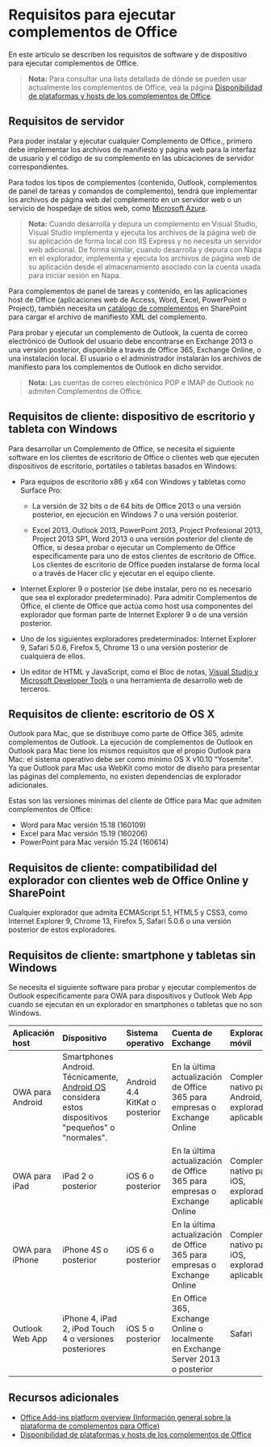 
# <a name="requirements-for-running-office-add-ins"></a>Requisitos para ejecutar complementos de Office


En este artículo se describen los requisitos de software y de dispositivo para ejecutar complementos de Office.

>**Nota:** Para consultar una lista detallada de dónde se pueden usar actualmente los complementos de Office, vea la página [Disponibilidad de plataformas y hosts de los complementos de Office](http://dev.office.com/add-in-availability). 


## <a name="server-requirements"></a>Requisitos de servidor

Para poder instalar y ejecutar cualquier Complemento de Office., primero debe implementar los archivos de manifiesto y página web para la interfaz de usuario y el código de su complemento en las ubicaciones de servidor correspondientes.

Para todos los tipos de complementos (contenido, Outlook, complementos de panel de tareas y comandos de complemento), tendrá que implementar los archivos de página web del complemento en un servidor web o un servicio de hospedaje de sitios web, como [Microsoft Azure](../publish/host-an-office-add-in-on-microsoft-azure.md).


 >**Nota:** Cuando desarrolla y depura un complemento en Visual Studio, Visual Studio implementa y ejecuta los archivos de la página web de su aplicación de forma local con IIS Express y no necesita un servidor web adicional. De forma similar, cuando desarrolla y depura con Napa en el explorador, implementa y ejecuta los archivos de página web de su aplicación desde el almacenamiento asociado con la cuenta usada para iniciar sesión en Napa.

Para complementos de panel de tareas y contenido, en las aplicaciones host de Office (aplicaciones web de Access, Word, Excel, PowerPoint o Project), también necesita un [catálogo de complementos](../publish/publish-task-pane-and-content-add-ins-to-an-add-in-catalog.md) en SharePoint para cargar el archivo de manifiesto XML del complemento.

Para probar y ejecutar un complemento de Outlook, la cuenta de correo electrónico de Outlook del usuario debe encontrarse en Exchange 2013 o una versión posterior, disponible a través de Office 365, Exchange Online, o una instalación local. El usuario o el administrador instalarán los archivos de manifiesto para los complementos de Outlook en dicho servidor.

 >**Nota:**   Las cuentas de correo electrónico POP e IMAP de Outlook no admiten Complementos de Office.




## <a name="client-requirements:-windows-desktop-and-tablet"></a>Requisitos de cliente: dispositivo de escritorio y tableta con Windows

Para desarrollar un Complemento de Office, se necesita el siguiente software en los clientes de escritorio de Office o clientes web que ejecuten dispositivos de escritorio, portátiles o tabletas basados en Windows:


- Para equipos de escritorio x86 y x64 con Windows y tabletas como Surface Pro:

    - La versión de 32 bits o de 64 bits de Office 2013 o una versión posterior, en ejecución en Windows 7 o una versión posterior.

    - Excel 2013, Outlook 2013, PowerPoint 2013, Project Profesional 2013, Project 2013 SP1, Word 2013 o una versión posterior del cliente de Office, si desea probar o ejecutar un Complemento de Office específicamente para uno de estos clientes de escritorio de Office. Los clientes de escritorio de Office pueden instalarse de forma local o a través de Hacer clic y ejecutar en el equipo cliente.

- Internet Explorer 9 o posterior (se debe instalar, pero no es necesario que sea el explorador predeterminado). Para admitir Complementos de Office, el cliente de Office que actúa como host usa componentes del explorador que forman parte de Internet Explorer 9 o de una versión posterior.

- Uno de los siguientes exploradores predeterminados: Internet Explorer 9, Safari 5.0.6, Firefox 5, Chrome 13 o una versión posterior de cualquiera de ellos.

- Un editor de HTML y JavaScript, como el Bloc de notas, [Visual Studio y Microsoft Developer Tools](https://www.visualstudio.com/features/office-tools-vs) o una herramienta de desarrollo web de terceros.


## <a name="client-requirements:-os-x-desktop"></a>Requisitos de cliente: escritorio de OS X

Outlook para Mac, que se distribuye como parte de Office 365, admite complementos de Outlook. La ejecución de complementos de Outlook en Outlook para Mac tiene los mismos requisitos que el propio Outlook para Mac: el sistema operativo debe ser como mínimo OS X v10.10 "Yosemite". Ya que Outlook para Mac usa WebKit como motor de diseño para presentar las páginas del complemento, no existen dependencias de explorador adicionales.

Estas son las versiones mínimas del cliente de Office para Mac que admiten complementos de Office:
- Word para Mac versión 15.18 (160109) 
- Excel para Mac versión 15.19 (160206) 
- PowerPoint para Mac versión 15.24 (160614)

## <a name="client-requirements:-browser-support-for-office-online-web-clients-and-sharepoint"></a>Requisitos de cliente: compatibilidad del explorador con clientes web de Office Online y SharePoint

Cualquier explorador que admita ECMAScript 5.1, HTML5 y CSS3, como Internet Explorer 9, Chrome 13, Firefox 5, Safari 5.0.6 o una versión posterior de estos exploradores.


## <a name="client-requirements:-non-windows-smartphone-and-tablet"></a>Requisitos de cliente: smartphone y tabletas sin Windows

Se necesita el siguiente software para probar y ejecutar complementos de Outlook específicamente para OWA para dispositivos y Outlook Web App cuando se ejecutan en un explorador en smartphones o tabletas que no son Windows.


| Aplicación host | Dispositivo | Sistema operativo | Cuenta de Exchange | Explorador móvil |
|:-----|:-----|:-----|:-----|:-----|
|OWA para Android|Smartphones Android. Técnicamente, [Android OS](https://developer.android.com/guide/practices/screens_support.html) considera estos dispositivos "pequeños" o "normales".|Android 4.4 KitKat o posterior|En la última actualización de Office 365 para empresas o Exchange Online|Complemento nativo para Android, explorador no aplicable|
|OWA para iPad|iPad 2 o posterior|iOS 6 o posterior|En la última actualización de Office 365 para empresas o Exchange Online|Complemento nativo para iOS, explorador no aplicable|
|OWA para iPhone|iPhone 4S o posterior|iOS 6 o posterior|En la última actualización de Office 365 para empresas o Exchange Online|Complemento nativo para iOS, explorador no aplicable|
|Outlook Web App|iPhone 4, iPad 2, iPod Touch 4 o versiones posteriores|iOS 5 o posterior|En Office 365, Exchange Online o localmente en Exchange Server 2013 o posterior|Safari|


## <a name="additional-resources"></a>Recursos adicionales

- [Office Add-ins platform overview (Información general sobre la plataforma de complementos para Office)](../../docs/overview/office-add-ins.md)
- [Disponibilidad de plataformas y hosts de los complementos de Office](http://dev.office.com/add-in-availability)

